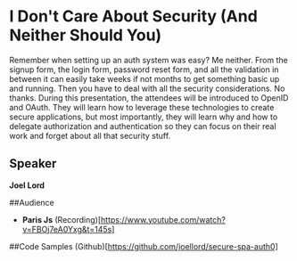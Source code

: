 # I Don't Care About Security (And Neither Should You)

Remember when setting up an auth system was easy? Me neither. From the signup form, the login form, password reset form, and all the validation in between it can easily take weeks if not months to get something basic up and running. Then you have to deal with all the security considerations. No thanks. During this presentation, the attendees will be introduced to OpenID and OAuth.  They will learn how to leverage these technologies to create secure applications, but most importantly, they will learn why and how to delegate authorization and authentication so they can focus on their real work and forget about all that security stuff.

## Speaker
**Joel Lord**

##Audience
* **Paris Js** (Recording)[https://www.youtube.com/watch?v=FBOj7eA0Yxg&t=145s]

##Code Samples
(Github)[https://github.com/joellord/secure-spa-auth0]